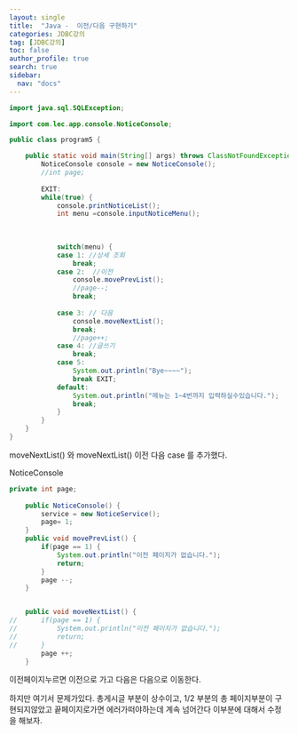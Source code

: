 ```yaml
---
layout: single
title:  "Java -  이전/다음 구현하기"
categories: JDBC강의
tag: [JDBC강의]
toc: false
author_profile: true
search: true
sidebar:
  nav: "docs"
---
```


```java
import java.sql.SQLException;

import com.lec.app.console.NoticeConsole;

public class program5 {

	public static void main(String[] args) throws ClassNotFoundException, SQLException {
		NoticeConsole console = new NoticeConsole();
		//int page;
		
		EXIT:
		while(true) {
			console.printNoticeList();
			int menu =console.inputNoticeMenu();
			
				
			
			switch(menu) {
			case 1: //상세 조회
				break;
			case 2:  //이전
				console.movePrevList();
				//page--;
				break;
				
			case 3: // 다음
				console.moveNextList();
				break;
				//page++;
			case 4: //글쓰기
				break;
			case 5:
				System.out.println("Bye~~~~");
				break EXIT;
			default:
				System.out.println("메뉴는 1~4번까지 입력하실수있습니다.");
				break;
			}
		}
	}
}
```
moveNextList() 와 moveNextList() 이전 다음 case 를 추가했다.

NoticeConsole
```java
private int page;
	
	public NoticeConsole() {
		service = new NoticeService();
		page= 1;
	}
	public void movePrevList() {
		if(page == 1) {
			System.out.println("이전 페이지가 없습니다.");
			return;
		}
		page --;
	}


	public void moveNextList() {
//		if(page == 1) {
//			System.out.println("이전 페이지가 없습니다.");
//			return;
//		}
		page ++;
	}
```

이전페이지누르면 이전으로 가고 다음은 다음으로 이동한다.

하지만 여기서 문제가있다. 총게시글 부분이 상수이고, 1/2 부분의 총 페이지부분이 구현되지않았고 끝페이지로가면 에러가떠야하는데 계속 넘어간다 이부분에 대해서 수정을 해보자.